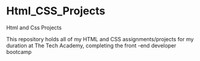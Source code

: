 # Html_CSS_Projects
Html and Css Projects

This repository holds all of my HTML and CSS assignments/projects for my duration at The Tech Academy, completing the front -end developer bootcamp 

